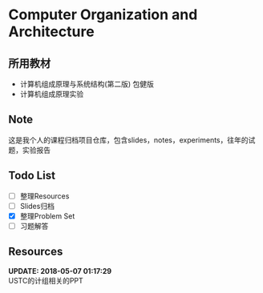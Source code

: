 # Computer Organization and Architecture
## 所用教材
- 计算机组成原理与系统结构(第二版) 包健版
- 计算机组成原理实验
## Note
这是我个人的课程归档项目仓库，包含slides，notes，experiments，往年的试题，实验报告
## Todo List
- [ ] 整理Resources
- [ ] Slides归档
- [x] 整理Problem Set
- [ ] 习题解答

## Resources
**UPDATE: 2018-05-07 01:17:29**  
USTC的计组相关的PPT